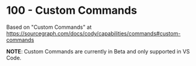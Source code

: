 # 100 - Custom Commands

Based on "Custom Commands" at https://sourcegraph.com/docs/cody/capabilities/commands#custom-commands

**NOTE**: Custom Commands are currently in Beta and only supported in VS Code.

